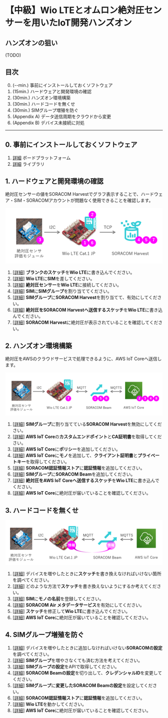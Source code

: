 # 【中級】Wio LTEとオムロン絶対圧センサーを用いたIoT開発ハンズオン

## ハンズオンの狙い

(TODO)

## 目次

0. (--min.) 事前にインストールしておくソフトウェア
1. (15min.) ハードウェアと開発環境の確認
2. (30min.) ハンズオン環境構築
3. (30min.) ハードコードを無くせ
4. (30min.) SIMグループ増殖を防ぐ
5. (Appendix A) データ送信周期をクラウドから変更
6. (Appendix B) デバイス未接続に対処

***

## 0. 事前にインストールしておくソフトウェア

1. [詳細](0.md#0-1) ボードプラットフォーム
2. [詳細](0.md#0-2) ライブラリ

## 1. ハードウェアと開発環境の確認

絶対圧センサーの値をSORACOM Harvestでグラフ表示することで、ハードウェア・SIM・SORACOMアカウントが問題なく使用できることを確認します。

![4](media/4.png)

1. [[詳細](1.md#1-1)] **ブランクのスケッチ**を**Wio LTE**に書き込んでください。
2. [[詳細](1.md#1-2)] **Wio LTE**に**SIM**を差してください。
3. [[詳細](1.md#1-3)] **絶対圧センサー**を**Wio LTE**に接続してください。
4. [[詳細](1.md#1-4)] **SIM**に**SIMグループ**を割り当ててください。
5. [[詳細](1.md#1-5)] **SIMグループ**に**SORACOM Harvest**を割り当てて、有効にしてください。
6. [[詳細](1.md#1-6)] **絶対圧をSORACOM Harvestへ送信するスケッチ**を**Wio LTE**に書き込んでください。
7. [[詳細](1.md#1-7)] **SORACOM Harvest**に絶対圧が表示されていることを確認してください。

## 2. ハンズオン環境構築

絶対圧をAWSのクラウドサービスで処理できるように、AWS IoT Coreへ送信します。

![5](media/5.png)

1. [[詳細](2.md#2-1)] **SIMグループ**に割り当てている**SORACOM Harvest**を無効にしてください。
2. [[詳細](2.md#2-2)] **AWS IoT Core**の**カスタムエンドポイント**と**CA証明書**を取得してください。
3. [[詳細](2.md#2-3)] **AWS IoT Core**に**ポリシー**を追加してください。
4. [[詳細](2.md#2-4)] **AWS IoT Core**に**モノ**を追加して、**クライアント証明書**と**プライベートキー**を取得してください。
5. [[詳細](2.md#2-5)] **SORACOM認証情報ストア**に**認証情報**を追加してください。
6. [[詳細](2.md#2-6)] **SIMグループ**に**SORACOM Beam**を追加してください。
7. [[詳細](2.md#2-7)] **絶対圧をAWS IoT Coreへ送信するスケッチ**を**Wio LTE**に書き込んでください。
8. [[詳細](2.md#2-8)] **AWS IoT Core**に絶対圧が届いていることを確認してください。

## 3. ハードコードを無くせ

![6](media/6.png)

1. [[詳細](3.md#3-1)] デバイスを増やしたときに**スケッチ**を書き換えなければいけない箇所を調べてください。
2. [[詳細](3.md#3-2)] どのような方法で**スケッチ**を書き換えないようにするか考えてください。
3. [[詳細](3.md#3-3)] **SIM**に**モノの名前**を登録してください。
4. [[詳細](3.md#3-4)] **SORACOM Air メタデータサービス**を有効にしてください。
5. [[詳細](3.md#3-5)] **スケッチ**を修正して**Wio LTE**に書き込んでください。
6. [[詳細](3.md#3-6)] **AWS IoT Core**に絶対圧が届いていることを確認してください。

## 4. SIMグループ増殖を防ぐ

1. [[詳細](4.md#4-1)] デバイスを増やしたときに追加しなければいけない**SORACOMの設定**を調べてください。
2. [[詳細](4.md#4-2)] **SIMグループ**を増やさなくても済む方法を考えてください。
3. [[詳細](4.md#4-3)] **SIMグループの設定**をAPIで取得してください。
4. [[詳細](4.md#4-4)] **SORACOM Beamの設定**を切り出して、**クレデンシャルID**を変更してください。
5. [[詳細](4.md#4-5)] **SIMグループ**に**変更したSORACOM Beamの設定**を設定してください。
6. [[詳細](4.md#4-6)] **SORACOM認証情報ストア**に**認証情報**を追加してください。
7. [[詳細](4.md#4-7)] **Wio LTE**を動かしてください。
8. [[詳細](4.md#4-8)] **AWS IoT Core**に絶対圧が届いていることを確認してください。
